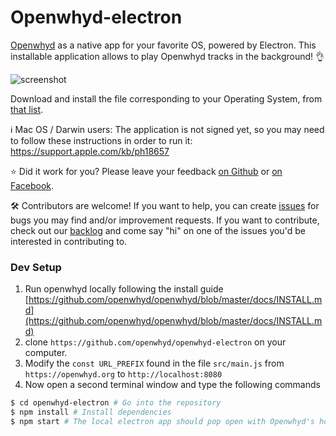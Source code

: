 # Openwhyd-electron

[Openwhyd](https://openwhyd.org) as a native app for your favorite OS, powered by Electron.
This installable application allows to play Openwhyd tracks in the background! 👌

![screenshot](docs/screenshot.png)

Download and install the file corresponding to your Operating System, from [that list](https://github.com/openwhyd/openwhyd-electron/releases).

ℹ️ Mac OS / Darwin users: The application is not signed yet, so you may need to follow these instructions in order to run it: https://support.apple.com/kb/ph18657

⭐️ Did it work for you? Please leave your feedback [on Github](https://github.com/openwhyd/openwhyd-electron/issues/6) or [on Facebook](https://www.messenger.com/t/openwhyd).

🛠 Contributors are welcome! If you want to help, you can create [issues](https://github.com/openwhyd/openwhyd-electron/issues) for bugs you may find and/or improvement requests. If you want to contribute, check out our [backlog](https://github.com/openwhyd/openwhyd-electron/projects/1) and come say "hi" on one of the issues you'd be interested in contributing to.

### Dev Setup

1. Run openwhyd locally following the install guide [https://github.com/openwhyd/openwhyd/blob/master/docs/INSTALL.md](https://github.com/openwhyd/openwhyd/blob/master/docs/INSTALL.md)
2. clone `https://github.com/openwhyd/openwhyd-electron` on your computer.
3. Modify the `const URL_PREFIX` found in the file `src/main.js` from `https://openwhyd.org` to `http://localhost:8080`
4. Now open a second terminal window and type the following commands

```sh
$ cd openwhyd-electron # Go into the repository
$ npm install # Install dependencies
$ npm start # The local electron app should pop open with Openwhyd's home page! 🎉
```